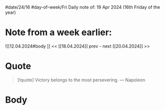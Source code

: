 
#date/24/16
#day-of-week/Fri
Daily note of: 19 Apr 2024 (16th Friday of the year)
# Note from a week earlier:
![[12.04.2024#body ]]
 << [[18.04.2024]] prev - next [[20.04.2024]] >>
# Quote

> [!quote] Victory belongs to the most persevering.
> — Napoleon
# Body

